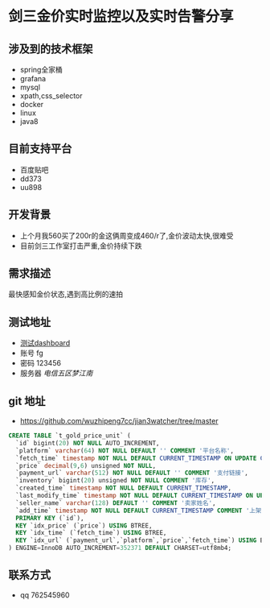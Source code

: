 # 剑三金价实时监控以及实时告警分享
## 涉及到的技术框架
* spring全家桶
* grafana
* mysql
* xpath,css_selector
* docker
* linux
* java8
## 目前支持平台
* 百度贴吧
* dd373
* uu898
## 开发背景
* 上个月我560买了200r的金这俩周变成460/r了,金价波动太快,很难受
* 目前剑三工作室打击严重,金价持续下跌
## 需求描述
最快感知金价状态,遇到高比例的速拍

## 测试地址
* [测试dashboard](http://122.112.230.199:3000/d/DS-DI72Zz/jian3?orgId=1&from=now-1h&to=now)
* 账号 fg
* 密码 123456
* 服务器 *电信五区梦江南*
## git 地址
* https://github.com/wuzhipeng7cc/jian3watcher/tree/master
```sql
CREATE TABLE `t_gold_price_unit` (
  `id` bigint(20) NOT NULL AUTO_INCREMENT,
  `platform` varchar(64) NOT NULL DEFAULT '' COMMENT '平台名称',
  `fetch_time` timestamp NOT NULL DEFAULT CURRENT_TIMESTAMP ON UPDATE CURRENT_TIMESTAMP,
  `price` decimal(9,6) unsigned NOT NULL,
  `payment_url` varchar(512) NOT NULL DEFAULT '' COMMENT '支付链接',
  `inventory` bigint(20) unsigned NOT NULL COMMENT '库存',
  `created_time` timestamp NOT NULL DEFAULT CURRENT_TIMESTAMP,
  `last_modify_time` timestamp NOT NULL DEFAULT CURRENT_TIMESTAMP ON UPDATE CURRENT_TIMESTAMP,
  `seller_name` varchar(128) DEFAULT '' COMMENT '卖家姓名',
  `add_time` timestamp NOT NULL DEFAULT CURRENT_TIMESTAMP COMMENT '上架时间',
  PRIMARY KEY (`id`),
  KEY `idx_price` (`price`) USING BTREE,
  KEY `idx_time` (`fetch_time`) USING BTREE,
  KEY `idx_url` (`payment_url`,`platform`,`price`,`fetch_time`) USING BTREE
) ENGINE=InnoDB AUTO_INCREMENT=352371 DEFAULT CHARSET=utf8mb4;
```
## 联系方式
* qq 762545960 